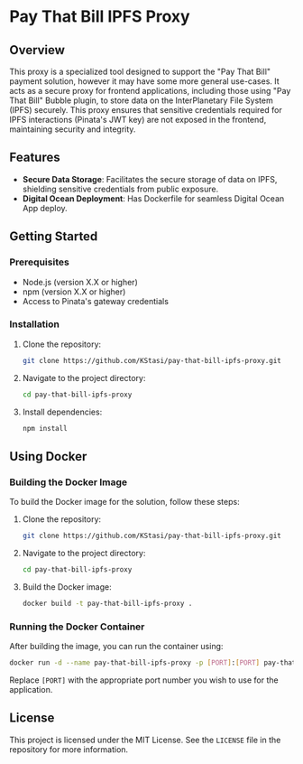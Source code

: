 # Pay That Bill IPFS Proxy

## Overview

This proxy is a specialized tool designed to support the "Pay That Bill" payment solution, however it may have some more general use-cases. It acts as a secure proxy for frontend applications, including those using "Pay That Bill" Bubble plugin, to store data on the InterPlanetary File System (IPFS) securely. This proxy ensures that sensitive credentials required for IPFS interactions (Pinata's JWT key) are not exposed in the frontend, maintaining security and integrity.

## Features

- **Secure Data Storage**: Facilitates the secure storage of data on IPFS, shielding sensitive credentials from public exposure.
- **Digital Ocean Deployment**: Has Dockerfile for seamless Digital Ocean App deploy.

## Getting Started

### Prerequisites

- Node.js (version X.X or higher)
- npm (version X.X or higher)
- Access to Pinata's gateway credentials

### Installation

1. Clone the repository:
   ```bash
   git clone https://github.com/KStasi/pay-that-bill-ipfs-proxy.git
   ```
2. Navigate to the project directory:
   ```bash
   cd pay-that-bill-ipfs-proxy
   ```
3. Install dependencies:
   ```bash
   npm install
   ```

## Using Docker

### Building the Docker Image

To build the Docker image for the solution, follow these steps:

1. Clone the repository:
   ```bash
   git clone https://github.com/KStasi/pay-that-bill-ipfs-proxy.git
   ```
2. Navigate to the project directory:
   ```bash
   cd pay-that-bill-ipfs-proxy
   ```
3. Build the Docker image:

   ```bash
   docker build -t pay-that-bill-ipfs-proxy .

   ```

### Running the Docker Container

After building the image, you can run the container using:

```bash
docker run -d --name pay-that-bill-ipfs-proxy -p [PORT]:[PORT] pay-that-bill-ipfs-proxy
```

Replace `[PORT]` with the appropriate port number you wish to use for the application.

## License

This project is licensed under the MIT License. See the `LICENSE` file in the repository for more information.
